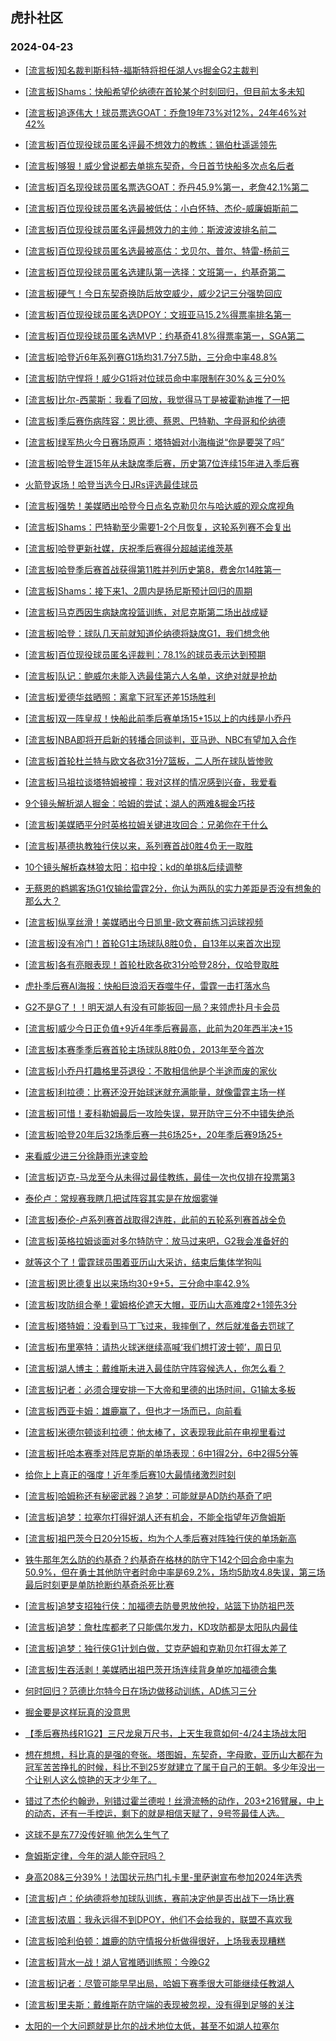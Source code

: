 ## 虎扑社区 
### 2024-04-23

+ [[流言板]知名裁判斯科特-福斯特将担任湖人vs掘金G2主裁判](https://bbs.hupu.com/625920254.html)

+ [[流言板]Shams：快船希望伦纳德在首轮某个时刻回归，但目前太多未知](https://bbs.hupu.com/625921292.html)

+ [[流言板]追逐伟大！球员票选GOAT：乔詹19年73%对12%，24年46%对42%](https://bbs.hupu.com/625921090.html)

+ [[流言板]百位现役球员匿名评最不想效力的教练：锡伯杜遥遥领先](https://bbs.hupu.com/625919905.html)

+ [[流言板]够狠！威少曾说都去单挑东契奇，今日首节快船多次点名后者](https://bbs.hupu.com/625920012.html)

+ [[流言板]百名现役球员匿名票选GOAT：乔丹45.9%第一，老詹42.1%第二](https://bbs.hupu.com/625919587.html)

+ [[流言板]百位现役球员匿名选最被低估：小白怀特、杰伦-威廉姆斯前二](https://bbs.hupu.com/625919902.html)

+ [[流言板]百位现役球员匿名评最想效力的主帅：斯波波波排名前二](https://bbs.hupu.com/625919870.html)

+ [[流言板]百位现役球员匿名选最被高估：戈贝尔、普尔、特雷-杨前三](https://bbs.hupu.com/625919780.html)

+ [[流言板]百位现役球员匿名选建队第一选择：文班第一，约基奇第二](https://bbs.hupu.com/625919727.html)

+ [[流言板]硬气！今日东契奇换防后放空威少，威少2记三分强势回应](https://bbs.hupu.com/625919755.html)

+ [[流言板]百位现役球员匿名选DPOY：文班亚马15.2%得票率排名第一](https://bbs.hupu.com/625919544.html)

+ [[流言板]百位现役球员匿名选MVP：约基奇41.8%得票率第一，SGA第二](https://bbs.hupu.com/625919471.html)

+ [[流言板]哈登近6年系列赛G1场均31.7分7.5助，三分命中率48.8%](https://bbs.hupu.com/625919361.html)

+ [[流言板]防守悍将！威少G1将对位球员命中率限制在30%＆三分0%](https://bbs.hupu.com/625918401.html)

+ [[流言板]比尔-西蒙斯：我看了回放，我觉得马丁是被霍勒迪推了一把](https://bbs.hupu.com/625920844.html)

+ [[流言板]季后赛伤病阵容：恩比德、蔡恩、巴特勒、字母哥和伦纳德](https://bbs.hupu.com/625917361.html)

+ [[流言板]绿军热火今日赛场原声：塔特姆对小海梅说“你是要哭了吗”](https://bbs.hupu.com/625917200.html)

+ [[流言板]哈登生涯15年从未缺席季后赛，历史第7位连续15年进入季后赛](https://bbs.hupu.com/625918303.html)

+ [火箭登返场！哈登当选今日JRs评选最佳球员](https://bbs.hupu.com/625917788.html)

+ [[流言板]强势！美媒晒出哈登今日点名克勒贝尔与哈达威的观众席视角](https://bbs.hupu.com/625919117.html)

+ [[流言板]Shams：巴特勒至少需要1-2个月恢复，这轮系列赛不会复出](https://bbs.hupu.com/625921485.html)

+ [[流言板]哈登更新社媒，庆祝季后赛得分超越诺维茨基](https://bbs.hupu.com/625919810.html)

+ [[流言板]哈登季后赛首战获得第11胜并列历史第8，费舍尔14胜第一](https://bbs.hupu.com/625920721.html)

+ [[流言板]Shams：接下来1、2周内是扬尼斯预计回归的周期](https://bbs.hupu.com/625921426.html)

+ [[流言板]马克西因生病缺席投篮训练，对尼克斯第二场出战成疑](https://bbs.hupu.com/625921236.html)

+ [[流言板]哈登：球队几天前就知道伦纳德将缺席G1，我们想念他](https://bbs.hupu.com/625916708.html)

+ [[流言板]百位现役球员匿名评裁判：78.1%的球员表示达到预期](https://bbs.hupu.com/625919817.html)

+ [[流言板]队记：鲍威尔未能入选最佳第六人名单，这绝对就是抢劫](https://bbs.hupu.com/625917034.html)

+ [[流言板]爱德华兹晒照：离拿下冠军还差15场胜利](https://bbs.hupu.com/625919773.html)

+ [[流言板]双一阵皇叔！快船此前季后赛单场15+15以上的内线是小乔丹](https://bbs.hupu.com/625920271.html)

+ [[流言板]NBA即将开启新的转播合同谈判，亚马逊、NBC有望加入合作](https://bbs.hupu.com/625920350.html)

+ [[流言板]首轮杜兰特与欧文各砍31分7篮板，二人所在球队皆惨败](https://bbs.hupu.com/625915143.html)

+ [[流言板]马祖拉谈塔特姆被撞：我对这样的情况感到兴奋，我爱看](https://bbs.hupu.com/625915142.html)

+ [9个镜头解析湖人掘金：哈姆的尝试；湖人的两难&掘金巧技](https://bbs.hupu.com/625914042.html)

+ [[流言板]美媒晒平分时英格拉姆关键进攻回合：兄弟你在干什么](https://bbs.hupu.com/625918036.html)

+ [[流言板]基德执教独行侠以来，系列赛首战0胜4负无一取胜](https://bbs.hupu.com/625914900.html)

+ [10个镜头解析森林狼太阳：掐中投；kd的单挑&后续调整](https://bbs.hupu.com/625913991.html)

+ [无蔡恩的鹈鹕客场G1仅输给雷霆2分，你认为两队的实力差距是否没有想象的那么大？](https://bbs.hupu.com/625913334.html)

+ [[流言板]纵享丝滑！美媒晒出今日凯里-欧文赛前练习运球视频](https://bbs.hupu.com/625917842.html)

+ [[流言板]没有冷门！首轮G1主场球队8胜0负，自13年以来首次出现](https://bbs.hupu.com/625913676.html)

+ [[流言板]各有亮眼表现！首轮杜欧各砍31分哈登28分，仅哈登取胜](https://bbs.hupu.com/625921836.html)

+ [虎扑季后赛AI海报：快船巨浪滔天吞噬牛仔，雷霆一击打落水鸟](https://bbs.hupu.com/625913649.html)

+ [G2不是G了！！明天湖人有没有可能扳回一局？来领虎扑月卡会员](https://bbs.hupu.com/625918029.html)

+ [[流言板]威少今日正负值+9近4年季后赛最高，此前为20年西半决+15](https://bbs.hupu.com/625914085.html)

+ [[流言板]本赛季季后赛首轮主场球队8胜0负，2013年至今首次](https://bbs.hupu.com/625913647.html)

+ [[流言板]小乔丹打趣格里芬退役：不敢相信他是个半途而废的家伙](https://bbs.hupu.com/625916845.html)

+ [[流言板]利拉德：比赛还没开始球迷就充满能量，就像雷霆主场一样](https://bbs.hupu.com/625921529.html)

+ [[流言板]可惜！麦科勒姆最后一攻险失误，晃开防守三分不中错失绝杀](https://bbs.hupu.com/625912923.html)

+ [[流言板]哈登20年后32场季后赛一共6场25+，20年季后赛9场25+](https://bbs.hupu.com/625921632.html)

+ [来看威少进三分徐静雨光速变脸](https://bbs.hupu.com/625913563.html)

+ [[流言板]迈克-马龙至今从未得过最佳教练，最佳一次也仅排在投票第3](https://bbs.hupu.com/625916780.html)

+ [泰伦卢：常规赛我瞎几把试阵容其实是在放烟雾弹](https://bbs.hupu.com/625915430.html)

+ [[流言板]泰伦-卢系列赛首战取得2连胜，此前的五轮系列赛首战全负](https://bbs.hupu.com/625920026.html)

+ [[流言板]英格拉姆谈面对多尔特防守：放马过来吧，G2我会准备好的](https://bbs.hupu.com/625917262.html)

+ [就等这个了！雷霆球员围着亚历山大采访，结束后集体学狗叫](https://bbs.hupu.com/625913478.html)

+ [[流言板]恩比德复出以来场均30+9+5，三分命中率42.9%](https://bbs.hupu.com/625920763.html)

+ [[流言板]攻防组合拳！霍姆格伦遮天大帽，亚历山大高难度2+1领先3分](https://bbs.hupu.com/625912752.html)

+ [[流言板]塔特姆：没看到马丁飞过来，我摔倒了，然后就准备去罚球了](https://bbs.hupu.com/625919501.html)

+ [[流言板]布里塞特：请热火球迷继续高喊‘我们想打波士顿’，周日见](https://bbs.hupu.com/625918347.html)

+ [[流言板]湖人博主：戴维斯未进入最佳防守阵容候选人，你怎么看？](https://bbs.hupu.com/625921802.html)

+ [[流言板]记者：必须合理安排一下大帝和里德的出场时间，G1输太多板](https://bbs.hupu.com/625921737.html)

+ [[流言板]西亚卡姆：雄鹿赢了，但也才一场而已，向前看](https://bbs.hupu.com/625920733.html)

+ [[流言板]米德尔顿谈利拉德：他太棒了，这表现我此前在电视里看过](https://bbs.hupu.com/625921660.html)

+ [[流言板]托哈本赛季对阵尼克斯的单场表现：6中1得2分，6中2得5分等](https://bbs.hupu.com/625921980.html)

+ [给你上上真正的强度！近年季后赛10大最情绪激烈时刻](https://bbs.hupu.com/625919844.html)

+ [[流言板]哈姆称还有秘密武器？追梦：可能就是AD防约基奇了吧](https://bbs.hupu.com/625922709.html)

+ [[流言板]追梦：拉塞尔打得好湖人还有机会，不能全指望年迈詹姆斯](https://bbs.hupu.com/625922652.html)

+ [[流言板]祖巴茨今日20分15板，均为个人季后赛对阵独行侠的单场新高](https://bbs.hupu.com/625922010.html)

+ [铁牛那年怎么防的约基奇？约基奇在格林的防守下142个回合命中率为50.9%，但在勇士其他防守者时命中率是69.2%，场均5助攻4.8失误，第三场最后时刻更是单防抢断约基奇杀死比赛](https://bbs.hupu.com/625915380.html)

+ [[流言板]追梦支招独行侠：加福德去防曼恩放他投，站篮下协防祖巴茨](https://bbs.hupu.com/625922856.html)

+ [[流言板]追梦：詹杜库都老了只能偶尔发力，KD攻防都是太阳队内最佳](https://bbs.hupu.com/625922779.html)

+ [[流言板]追梦：独行侠G1计划白做，艾克萨姆和克勒贝尔打得太差了](https://bbs.hupu.com/625922805.html)

+ [[流言板]生吞活剥！美媒晒出祖巴茨开场连续背身单吃加福德合集](https://bbs.hupu.com/625921900.html)

+ [何时回归？范德比尔特今日在场边做移动训练，AD练习三分](https://bbs.hupu.com/625922873.html)

+ [掘金要是这样玩真的没意思](https://bbs.hupu.com/625922457.html)

+ [【季后赛热线R1G2】三尺龙泉万尺书，上天生我意如何-4/24主场战太阳](https://bbs.hupu.com/625922692.html)

+ [想在想想，科比真的是强的夸张。塔图姆，东契奇，字母歌，亚历山大都在为冠军苦苦挣扎的时候，科比不到25岁就建立了属于自己的王朝。多少年没出一个让别人这么惊艳的天才少年了。](https://bbs.hupu.com/625923030.html)

+ [错过了杰伦约翰逊，别错过霍兰德啦！丝滑流畅的动作，203+216臂展，中上的动态，还有一手控运，剩下的就是相信天赋了，9号签最佳人选。](https://bbs.hupu.com/625921906.html)

+ [这球不是东77没传好嘛 他怎么生气了](https://bbs.hupu.com/625922809.html)

+ [詹姆斯定律，今年的湖人能夺冠吗？](https://bbs.hupu.com/625922937.html)

+ [身高208&三分39%！法国状元热门扎卡里-里萨谢宣布参加2024年选秀](https://bbs.hupu.com/625921453.html)

+ [[流言板]卢：伦纳德将参加球队训练，赛前决定他是否出战下一场比赛](https://bbs.hupu.com/625923335.html)

+ [[流言板]浓眉：我永远得不到DPOY，他们不会给我的，联盟不喜欢我](https://bbs.hupu.com/625923422.html)

+ [[流言板]哈利伯顿：雄鹿的防守情报分析做得很好，上场我表现糟糕](https://bbs.hupu.com/625923388.html)

+ [[流言板]背水一战！湖人官推晒训练照：今晚G2](https://bbs.hupu.com/625923380.html)

+ [[流言板]记者：尽管可能早早出局，哈姆下赛季很大可能继续任教湖人](https://bbs.hupu.com/625923413.html)

+ [[流言板]里夫斯：戴维斯在防守端的表现被忽视，没有得到足够的关注](https://bbs.hupu.com/625923403.html)

+ [太阳的一个大问题就是比尔的战术地位太低，甚至不如湖人拉塞尔](https://bbs.hupu.com/625923015.html)

